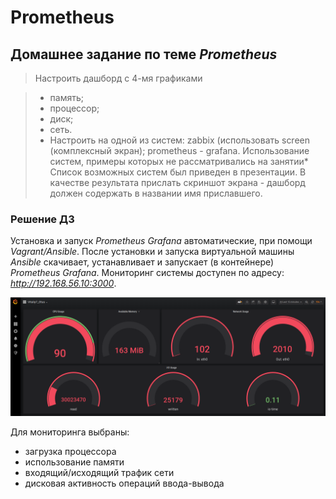 # Prometheus
## Домашнее задание по теме _Prometheus_

> Настроить дашборд с 4-мя графиками

>* память;
>* процессор;
>* диск;
>* сеть.
>* Настроить на одной из систем:
zabbix (использовать screen (комплексный экран);
prometheus - grafana.
Использование систем, примеры которых не рассматривались на занятии*
Список возможных систем был приведен в презентации.
В качестве результата прислать скриншот экрана - дашборд должен содержать в названии имя приславшего.

### Решение ДЗ

  Установка и запуск _Prometheus Grafana_ автоматические, при помощи _Vagrant/Ansible_. После установки и запуска виртуальной машины _Ansible_ скачивает, устанавливает и запускает (в контейнере) _Prometheus Grafana_. Мониторинг системы доступен по адресу: _http://192.168.56.10:3000_. 
  
![](https://github.com/Vitaliy7/Prometheus/blob/main/prometheus.png?raw=true)

Для мониторинга выбраны:
* загрузка процессора
* использование памяти
* входящий/исходящий трафик сети
* дисковая активность операций ввода-вывода
